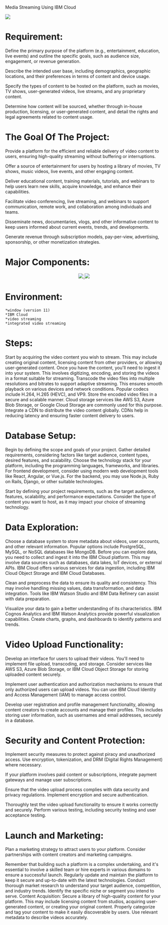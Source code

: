 Media Streaming Using IBM Cloud
     

 <img src="https://media.istockphoto.com/id/1287677376/photo/television-streaming-multimedia-wall-concept.jpg?s=612x612&w=0&k=20&c=l708bRK47ZAVn2srax3fkVodTDEsK6nus0c6KHnUPbM=">

 # Requirement:
Define the primary purpose of the platform (e.g., entertainment, education, live events) and outline the specific goals, such as audience size, engagement, or revenue generation.

Describe the intended user base, including demographics, geographic locations, and their preferences in terms of content and device usage.

Specify the types of content to be hosted on the platform, such as movies, TV shows, user-generated videos, live streams, and any proprietary content.

Determine how content will be sourced, whether through in-house production, licensing, or user-generated content, and detail the rights and legal agreements related to content usage.


 # The Goal Of The Project:
 Provide a platform for the efficient and reliable delivery of video content to users, ensuring high-quality streaming without buffering or interruptions.

Offer a source of entertainment for users by hosting a library of movies, TV shows, music videos, live events, and other engaging content.

Deliver educational content, training materials, tutorials, and webinars to help users learn new skills, acquire knowledge, and enhance their capabilities.

Facilitate video conferencing, live streaming, and webinars to support communication, remote work, and collaboration among individuals and teams.

Disseminate news, documentaries, vlogs, and other informative content to keep users informed about current events, trends, and developments.

Generate revenue through subscription models, pay-per-view, advertising, sponsorship, or other monetization strategies.




# Major Components:
<p align="center">
<a href="#">
<img src="https://blog.video.ibm.com/wp-content/uploads/2019/02/ibm-cloud-video-is-ibm-watson-media-twitter.jpg">
</a>
<a href="#">
<img src="https://blog.video.ibm.com/wp-content/uploads/2017/04/ustream-is-ibm-cloud-video.jpg" />
</a>
</p>

# Environment:
    *window (version 11)
    *IBM Cloud
    *video streaming
    *integrated video streaming

# Steps:
Start by acquiring the video content you wish to stream. This may include creating original content, licensing content from other providers, or allowing user-generated content.
Once you have the content, you'll need to ingest it into your system. This involves digitizing, encoding, and storing the videos in a format suitable for streaming.
Transcode the video files into multiple resolutions and bitrates to support adaptive streaming. This ensures smooth playback on various devices and network conditions. Popular codecs include H.264, H.265 (HEVC), and VP9.
Store the encoded video files in a secure and scalable manner. Cloud storage services like AWS S3, Azure Blob Storage, or Google Cloud Storage are commonly used for this purpose.
Integrate a CDN to distribute the video content globally. CDNs help in reducing latency and ensuring faster content delivery to users.

# Database Setup:
Begin by defining the scope and goals of your project. Gather detailed requirements, considering factors like target audience, content types, desired features, and scalability.
Choose the technology stack for your platform, including the programming languages, frameworks, and libraries. For frontend development, consider using modern web development tools like React, Angular, or Vue.js. For the backend, you may use Node.js, Ruby on Rails, Django, or other suitable technologies.

Start by defining your project requirements, such as the target audience, features, scalability, and performance expectations. Consider the type of content you want to host, as it may impact your choice of streaming technology.

# Data Exploration:
Choose a database system to store metadata about videos, user accounts, and other relevant information. Popular options include PostgreSQL, MySQL, or NoSQL databases like MongoDB.
Before you can explore data, you need to collect and ingest it into the IBM Cloud platform. This may involve data sources such as databases, data lakes, IoT devices, or external APIs. IBM Cloud offers various services for data ingestion, including IBM Cloud Object Storage and IBM Cloud Databases.

Clean and preprocess the data to ensure its quality and consistency. This may involve handling missing values, data transformation, and data integration. Tools like IBM Watson Studio and IBM Data Refinery can assist with data preparation.

Visualize your data to gain a better understanding of its characteristics. IBM Cognos Analytics and IBM Watson Analytics provide powerful visualization capabilities. Create charts, graphs, and dashboards to identify patterns and trends.


# Video Upload Functionality:
Develop an interface for users to upload their videos. You'll need to implement file upload, transcoding, and storage. Consider services like AWS S3, Azure Blob Storage, or IBM Cloud Object Storage for storing uploaded content securely.

Implement user authentication and authorization mechanisms to ensure that only authorized users can upload videos. You can use IBM Cloud Identity and Access Management (IAM) to manage access control.

Develop user registration and profile management functionality, allowing content creators to create accounts and manage their profiles. This includes storing user information, such as usernames and email addresses, securely in a database.



# Security and Content Protection:
Implement security measures to protect against piracy and unauthorized access. Use encryption, tokenization, and DRM (Digital Rights Management) where necessary.

If your platform involves paid content or subscriptions, integrate payment gateways and manage user subscriptions.

Ensure that the video upload process complies with data security and privacy regulations. Implement encryption and secure authentication.

Thoroughly test the video upload functionality to ensure it works correctly and securely. Perform various testing, including security testing and user acceptance testing.



# Launch and Marketing:
Plan a marketing strategy to attract users to your platform. Consider partnerships with content creators and marketing campaigns.

Remember that building such a platform is a complex undertaking, and it's essential to involve a skilled team or hire experts in various domains to ensure a successful launch. Regularly update and maintain the platform to keep it secure and up-to-date with the latest technologies.
Conduct thorough market research to understand your target audience, competition, and industry trends. Identify the specific niche or segment you intend to serve.
Content Acquisition:
Secure a library of high-quality content for your platform. This may include licensing content from studios, acquiring user-generated content, or creating your original content.
Properly categorize and tag your content to make it easily discoverable by users. Use relevant metadata to describe videos accurately.

